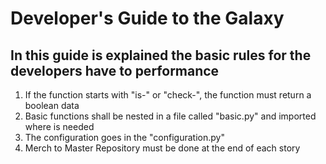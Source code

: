 # Developer's Guide to the Galaxy

## In this guide is explained the basic rules for the developers have to performance

1. If the function starts with "is-" or "check-", the function must return a boolean data
2. Basic functions shall be nested in a file called "basic.py" and imported where is needed
3. The configuration goes in the "configuration.py"
4. Merch to Master Repository must be done at the end of each story 
